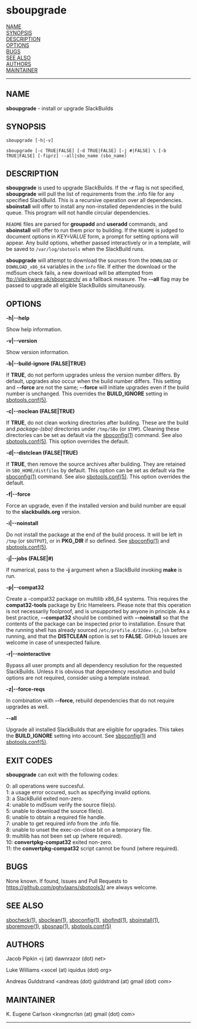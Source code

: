 # sboupgrade

[NAME](#name)\
[SYNOPSIS](#synopsis)\
[DESCRIPTION](#description)\
[OPTIONS](#options)\
[BUGS](#bugs)\
[SEE ALSO](#see-also)\
[AUTHORS](#authors)\
[MAINTAINER](#maintainer)

------------------------------------------------------------------------

## NAME

**sboupgrade** - install or upgrade SlackBuilds

## SYNOPSIS

`sboupgrade [-h|-v]`

`sboupgrade [-c TRUE|FALSE] [-d TRUE|FALSE] [-j #|FALSE] \
            [-b TRUE|FALSE] [-fiprz] --all|sbo_name (sbo_name)`

## DESCRIPTION

**sboupgrade** is used to upgrade SlackBuilds. If the **-r** flag is not
specified, **sboupgrade** will pull the list of requirements from the
.info file for any specified SlackBuild. This is a recursive operation
over all dependencies. **sboinstall** will offer to install any
non-installed dependencies in the build queue. This program will not
handle circular dependencies.

`README` files are parsed for **groupadd** and **useradd** commands, and
**sboinstall** will offer to run them prior to building. If the `README`
is judged to document options in *KEY=VALUE* form, a prompt for setting
options will appear. Any build options, whether passed interactively or
in a template, will be saved to `/var/log/sbotools` when the SlackBuild
runs.

**sboupgrade** will attempt to download the sources from the `DOWNLOAD`
or `DOWNLOAD_x86_64` variables in the `info` file. If either the
download or the md5sum check fails, a new download will be attempted
from <ftp://slackware.uk/sbosrcarch/> as a fallback measure. The
**\--all** flag may be passed to upgrade all eligible SlackBuilds
simultaneously.

## OPTIONS

**-h\|\--help**

Show help information.

**-v\|\--version**

Show version information.

**-b\|\--build-ignore (FALSE\|TRUE)**

If **TRUE**, do not perform upgrades unless the version number differs.
By default, upgrades also occur when the build number differs. This
setting and **\--force** are not the same; **\--force** will initiate
upgrades even if the build number is unchanged. This overrides the
**BUILD_IGNORE** setting in [sbotools.conf(5)](sbotools.conf.5.md).

**-c\|\--noclean (FALSE\|TRUE)**

If **TRUE**, do not clean working directories after building. These are
the build and *package-(sbo)* directories under `/tmp/SBo` (or `$TMP`).
Cleaning these directories can be set as default via the
[sboconfig(1)](sboconfig.1.md) command. See also [sbotools.conf(5)](sbotools.conf.5.md). This option
overrides the default.

**-d\|\--distclean (FALSE\|TRUE)**

If **TRUE**, then remove the source archives after building. They are
retained in `SBO_HOME/distfiles` by default. This option can be set as
default via the [sboconfig(1)](sboconfig.1.md) command. See also [sbotools.conf(5)](sbotools.conf.5.md).
This option overrides the default.

**-f\|\--force**

Force an upgrade, even if the installed version and build number are
equal to the **slackbuilds.org** version.

**-i\|\--noinstall**

Do not install the package at the end of the build process. It will be
left in `/tmp` (or `$OUTPUT`), or in **PKG_DIR** if so defined. See
[sboconfig(1)](sboconfig.1.md) and [sbotools.conf(5)](sbotools.conf.5.md).

**-j\|\--jobs (FALSE\|#)**

If numerical, pass to the **-j** argument when a SlackBuild invoking
**make** is run.

**-p\|\--compat32**

Create a -compat32 package on multilib x86_64 systems. This requires the
**compat32-tools** package by Eric Hameleers. Please note that this
operation is not necessarily foolproof, and is unsupported by anyone in
principle. As a best practice, **\--compat32** should be combined with
**\--noinstall** so that the contents of the package can be inspected
prior to installation. Ensure that the running shell has already sourced
`/etc/profile.d/32dev.{c,}sh` before running, and that the **DISTCLEAN**
option is set to **FALSE.** GitHub Issues are welcome in case of
unexpected failure.

**-r\|\--nointeractive**

Bypass all user prompts and all dependency resolution for the requested
SlackBuilds. Unless it is obvious that dependency resolution and build
options are not required, consider using a template instead.

**-z\|\--force-reqs**

In combination with **\--force**, rebuild dependencies that do not
require upgrades as well.

**\--all**

Upgrade all installed SlackBuilds that are eligible for upgrades. This
takes the **BUILD_IGNORE** setting into account. See [sboconfig(1)](sboconfig.1.md)
and [sbotools.conf(5)](sbotools.conf.5.md).

## EXIT CODES

**sboupgrade** can exit with the following codes:

0: all operations were succesful.\
1: a usage error occured, such as specifying invalid options.\
3: a SlackBuild exited non-zero.\
4: unable to md5sum verify the source file(s).\
5: unable to download the source file(s).\
6: unable to obtain a required file handle.\
7: unable to get required info from the .info file.\
8: unable to unset the exec-on-close bit on a temporary file.\
9: multilib has not been set up (where required).\
10: **convertpkg-compat32** exited non-zero.\
11: the **convertpkg-compat32** script cannot be found (where required).

## BUGS

None known. If found, Issues and Pull Requests to
<https://github.com/pghvlaans/sbotools3/> are always welcome.

## SEE ALSO

[sbocheck(1)](sbocheck.1.md), [sboclean(1)](sboclean.1.md), [sboconfig(1)](sboconfig.1.md), [sbofind(1)](sbofind.1.md), [sboinstall(1)](sboinstall.1.md),
[sboremove(1)](sboremove.1.md), [sbosnap(1)](sbosnap.1.md), [sbotools.conf(5)](sbotools.conf.5.md)

## AUTHORS

Jacob Pipkin \<j (at) dawnrazor (dot) net\>

Luke Williams \<xocel (at) iquidus (dot) org\>

Andreas Guldstrand \<andreas (dot) guldstrand (at) gmail (dot) com\>

## MAINTAINER

K. Eugene Carlson \<kvngncrlsn (at) gmail (dot) com\>

------------------------------------------------------------------------
